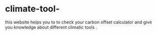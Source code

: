 # climate-tool-
this website helps you to to check your carbon offset calculator and give you knowledge about different climatic tools .
